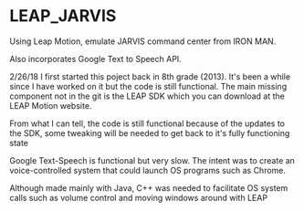 # LEAP_JARVIS
Using Leap Motion, emulate JARVIS command center from IRON MAN.

Also incorporates Google Text to Speech API.

2/26/18
I first started this poject back in 8th grade (2013). It's been a while since I have worked on it but the code is still functional.
The main missing component not in the git is the LEAP SDK which you can download at the LEAP Motion website. 

From what I can tell, the code is still functional because of the updates to the SDK, some tweaking will be needed to get back to it's fully functioning state

Google Text-Speech is functional but very slow. The intent was to create an voice-controlled system that could launch OS programs such as Chrome.

Although made mainly with Java, C++ was needed to facilitate OS system calls such as volume control and moving windows around with LEAP
